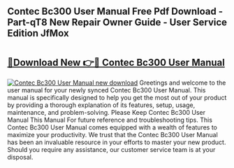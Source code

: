 ## Contec Bc300 User Manual Free Pdf Download - Part-qT8 New Repair Owner Guide - User Service Edition JfMox

# <h2><a href="http://bc22143.oget.top/?id=Contec+Bc300+User+Manual">🔗Download New 👉🔴 Contec Bc300 User Manual</a></h2>

[![Contec Bc300 User Manual new download](https://i.imgur.com/5g1atiW.png)](http://bc22143.oget.top/?id=Contec+Bc300+User+Manual)
Greetings and welcome to the user manual for your newly synced Contec Bc300 User Manual. This manual is specifically designed to help you get the most out of your product by providing a thorough explanation of its features, setup, usage, maintenance, and problem-solving. Please Keep Contec Bc300 User Manual This Manual For future reference and troubleshooting tips. This Contec Bc300 User Manual comes equipped with a wealth of features to maximize your productivity. We trust that the Contec Bc300 User Manual has been an invaluable resource in your efforts to master your new product. Should you require any assistance, our customer service team is at your disposal.
